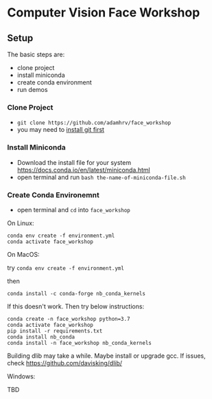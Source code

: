 # Computer Vision Face Workshop

## Setup

The basic steps are:

- clone project
- install miniconda
- create conda environment
- run demos

### Clone Project

- `git clone https://github.com/adamhrv/face_workshop`
- you may need to [install git first](https://gist.github.com/derhuerst/1b15ff4652a867391f03)

### Install Miniconda

- Download the install file for your system <https://docs.conda.io/en/latest/miniconda.html>
- open terminal and run `bash the-name-of-miniconda-file.sh`

### Create Conda Environemnt

- open terminal and `cd` into `face_workshop`

On Linux:

```
conda env create -f environment.yml
conda activate face_workshop
```

On MacOS:

try `conda env create -f environment.yml` 

then

`conda install -c conda-forge nb_conda_kernels`


If this doesn't work. Then try below instructions:

```
conda create -n face_workshop python=3.7
conda activate face_workshop
pip install -r requirements.txt
conda install nb_conda
conda install -n face_workshop nb_conda_kernels 
```

Building dlib may take a while. Maybe install or upgrade gcc. If issues, check <https://github.com/davisking/dlib/>

Windows:

TBD
